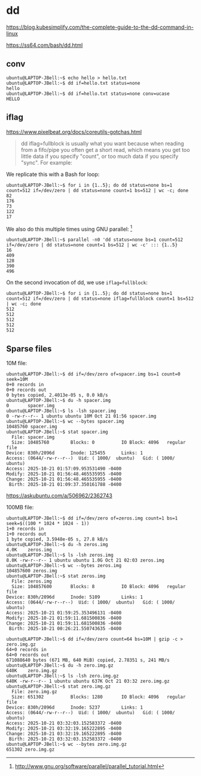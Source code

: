 # dd

<https://blog.kubesimplify.com/the-complete-guide-to-the-dd-command-in-linux>

<https://ss64.com/bash/dd.html>

## conv

```console
ubuntu@LAPTOP-JBell:~$ echo hello > hello.txt
ubuntu@LAPTOP-JBell:~$ dd if=hello.txt status=none
hello
ubuntu@LAPTOP-JBell:~$ dd if=hello.txt status=none conv=ucase
HELLO
```

## iflag

<https://www.pixelbeat.org/docs/coreutils-gotchas.html>

> dd iflag=fullblock is usually what you want because when reading from a fifo/pipe you often get a short read, which means you get too little data if you specify "count", or too much data if you specify "sync". For example:


We replicate this with a Bash for loop:

```console
ubuntu@LAPTOP-JBell:~$ for i in {1..5}; do dd status=none bs=1 count=512 if=/dev/zero | dd status=none count=1 bs=512 | wc -c; done
82
176
73
122
17
```

We also do this multiple times using GNU parallel: [^1]
[^1]: <http://www.gnu.org/software/parallel/parallel_tutorial.html>

```console
ubuntu@LAPTOP-JBell:~$ parallel -n0 'dd status=none bs=1 count=512 if=/dev/zero | dd status=none count=1 bs=512 | wc -c' ::: {1..5}
16
409
128
390
496
```

On the second invocation of dd, we use `iflag=fullblock`:

```console
ubuntu@LAPTOP-JBell:~$ for i in {1..5}; do dd status=none bs=1 count=512 if=/dev/zero | dd status=none iflag=fullblock count=1 bs=512 | wc -c; done
512
512
512
512
512
```

## Sparse files

10M file:

```console
ubuntu@LAPTOP-JBell:~$ dd if=/dev/zero of=spacer.img bs=1 count=0 seek=10M
0+0 records in
0+0 records out
0 bytes copied, 2.4013e-05 s, 0.0 kB/s
ubuntu@LAPTOP-JBell:~$ du -h spacer.img
0       spacer.img
ubuntu@LAPTOP-JBell:~$ ls -lsh spacer.img
0 -rw-r--r-- 1 ubuntu ubuntu 10M Oct 21 01:56 spacer.img
ubuntu@LAPTOP-JBell:~$ wc --bytes spacer.img
10485760 spacer.img
ubuntu@LAPTOP-JBell:~$ stat spacer.img
  File: spacer.img
  Size: 10485760        Blocks: 0          IO Block: 4096   regular file
Device: 830h/2096d      Inode: 125455      Links: 1
Access: (0644/-rw-r--r--)  Uid: ( 1000/  ubuntu)   Gid: ( 1000/  ubuntu)
Access: 2025-10-21 01:57:09.953531490 -0400
Modify: 2025-10-21 01:56:48.465535955 -0400
Change: 2025-10-21 01:56:48.465535955 -0400
 Birth: 2025-10-21 01:09:37.350161788 -0400
```

<https://askubuntu.com/a/506962/2362743>

100MB file:

```console
ubuntu@LAPTOP-JBell:~$ dd if=/dev/zero of=zeros.img count=1 bs=1 seek=$((100 * 1024 * 1024 - 1))
1+0 records in
1+0 records out
1 byte copied, 3.5948e-05 s, 27.8 kB/s
ubuntu@LAPTOP-JBell:~$ du -h zeros.img
4.0K    zeros.img
ubuntu@LAPTOP-JBell:~$ ls -lsh zeros.img
8.0K -rw-r--r-- 1 ubuntu ubuntu 1.0G Oct 21 02:03 zeros.img
ubuntu@LAPTOP-JBell:~$ wc --bytes zeros.img
104857600 zeros.img
ubuntu@LAPTOP-JBell:~$ stat zeros.img
  File: zeros.img
  Size: 104857600       Blocks: 8          IO Block: 4096   regular file
Device: 830h/2096d      Inode: 5109        Links: 1
Access: (0644/-rw-r--r--)  Uid: ( 1000/  ubuntu)   Gid: ( 1000/  ubuntu)
Access: 2025-10-21 01:59:25.353496131 -0400
Modify: 2025-10-21 01:59:11.681500836 -0400
Change: 2025-10-21 01:59:11.681500836 -0400
 Birth: 2025-10-21 00:26:21.550743635 -0400
```

```console
ubuntu@LAPTOP-JBell:~$ dd if=/dev/zero count=64 bs=10M | gzip -c > zero.img.gz
64+0 records in
64+0 records out
671088640 bytes (671 MB, 640 MiB) copied, 2.78351 s, 241 MB/s
ubuntu@LAPTOP-JBell:~$ du -h zero.img.gz
640K    zero.img.gz
ubuntu@LAPTOP-JBell:~$ ls -lsh zero.img.gz
640K -rw-r--r-- 1 ubuntu ubuntu 637K Oct 21 03:32 zero.img.gz
ubuntu@LAPTOP-JBell:~$ stat zero.img.gz
  File: zero.img.gz
  Size: 651302          Blocks: 1280       IO Block: 4096   regular file
Device: 830h/2096d      Inode: 5237        Links: 1
Access: (0644/-rw-r--r--)  Uid: ( 1000/  ubuntu)   Gid: ( 1000/  ubuntu)
Access: 2025-10-21 03:32:03.152583372 -0400
Modify: 2025-10-21 03:32:19.165222895 -0400
Change: 2025-10-21 03:32:19.165222895 -0400
 Birth: 2025-10-21 03:32:03.152583372 -0400
ubuntu@LAPTOP-JBell:~$ wc --bytes zero.img.gz
651302 zero.img.gz
```

